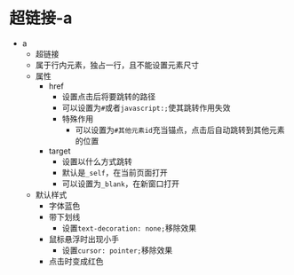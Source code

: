 # 超链接-a

- a
    - 超链接
    - 属于行内元素，独占一行，且不能设置元素尺寸
    - 属性
        - href 
            - 设置点击后将要跳转的路径
            - 可以设置为`#`或者`javascript:;`使其跳转作用失效
            - 特殊作用
                - 可以设置为`#其他元素id`充当锚点，点击后自动跳转到其他元素的位置
        - target
            - 设置以什么方式跳转
            - 默认是`_self`，在当前页面打开
            - 可以设置为`_blank`，在新窗口打开
    - 默认样式
        - 字体蓝色
        - 带下划线
            - 设置`text-decoration: none;`移除效果
        - 鼠标悬浮时出现小手
            - 设置`cursor: pointer;`移除效果
        - 点击时变成红色
